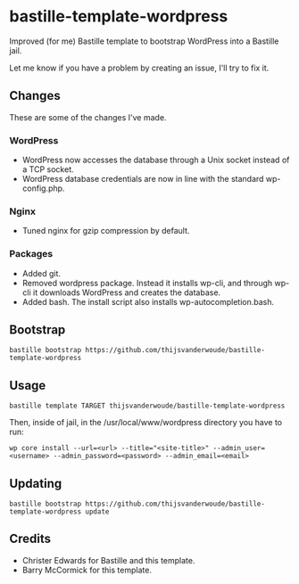 # bastille-template-wordpress
Improved (for me) Bastille template to bootstrap WordPress into a Bastille jail.

Let me know if you have a problem by creating an issue, I'll try to fix it.

## Changes
These are some of the changes I've made.

### WordPress
- WordPress now accesses the database through a Unix socket instead of a TCP socket.
- WordPress database credentials are now in line with the standard wp-config.php.

### Nginx
- Tuned nginx for gzip compression by default.

### Packages
- Added git.
- Removed wordpress package. Instead it installs wp-cli, and through wp-cli it downloads WordPress and creates the database.
- Added bash. The install script also installs wp-autocompletion.bash.

## Bootstrap
```shell
bastille bootstrap https://github.com/thijsvanderwoude/bastille-template-wordpress
```

## Usage
```shell
bastille template TARGET thijsvanderwoude/bastille-template-wordpress
```
Then, inside of jail, in the /usr/local/www/wordpress directory you have to run:
```shell
wp core install --url=<url> --title="<site-title>" --admin_user=<username> --admin_password=<password> --admin_email=<email>
```

## Updating
```shell
bastille bootstrap https://github.com/thijsvanderwoude/bastille-template-wordpress update
```

## Credits
- Christer Edwards for Bastille and this template.
- Barry McCormick for this template.
